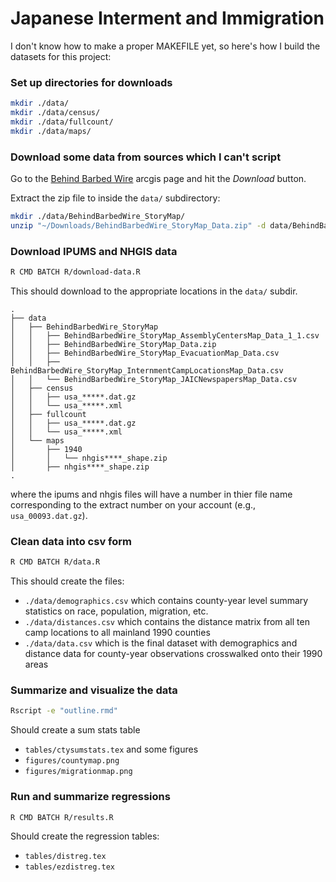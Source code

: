 # Japanese Interment and Immigration 

I don't know how to make a proper MAKEFILE yet,
so here's how I build the datasets for this project:

### Set up directories for downloads
```bash
mkdir ./data/
mkdir ./data/census/
mkdir ./data/fullcount/
mkdir ./data/maps/
```

### Download some data from sources which I can't script

Go to the [Behind Barbed Wire](https://www.arcgis.com/home/item.html?id=787f1fabd34c49308df8fe0d4dc7470f) 
arcgis page and hit the *Download* button.

Extract the zip file to inside the `data/` subdirectory:
```bash
mkdir ./data/BehindBarbedWire_StoryMap/
unzip "~/Downloads/BehindBarbedWire_StoryMap_Data.zip" -d data/BehindBarbedWire_StoryMap
```

### Download IPUMS and NHGIS data
```bash
R CMD BATCH R/download-data.R
```

This should download to the appropriate locations in the `data/` subdir.
```
.
├── data
│   ├── BehindBarbedWire_StoryMap
│   │   ├── BehindBarbedWire_StoryMap_AssemblyCentersMap_Data_1_1.csv
│   │   ├── BehindBarbedWire_StoryMap_Data.zip
│   │   ├── BehindBarbedWire_StoryMap_EvacuationMap_Data.csv
│   │   ├── BehindBarbedWire_StoryMap_InternmentCampLocationsMap_Data.csv
│   │   └── BehindBarbedWire_StoryMap_JAICNewspapersMap_Data.csv
│   ├── census
│   │   ├── usa_*****.dat.gz
│   │   └── usa_*****.xml
│   ├── fullcount
│   │   ├── usa_*****.dat.gz
│   │   └── usa_*****.xml
│   └── maps
│       ├── 1940
│       │   └── nhgis****_shape.zip
│       ├── nhgis****_shape.zip
.
```
where the ipums and nhgis files will have a number in thier file name 
corresponding to the extract number on your account (e.g., `usa_00093.dat.gz`).

### Clean data into csv form
```bash
R CMD BATCH R/data.R
```

This should create the files:
  - `./data/demographics.csv` which contains county-year level summary statistics on race, population, migration, etc.
  - `./data/distances.csv` which contains the distance matrix from all ten camp locations to all mainland 1990 counties
  - `./data/data.csv` which is the final dataset with demographics and distance data for county-year observations crosswalked onto their 1990 areas

### Summarize and visualize the data
```bash
Rscript -e "outline.rmd"
```

Should create a sum stats table 
  - `tables/ctysumstats.tex`
and some figures
  - `figures/countymap.png`
  - `figures/migrationmap.png`

### Run and summarize regressions
```bash
R CMD BATCH R/results.R
```

Should create the regression tables:
  - `tables/distreg.tex`
  - `tables/ezdistreg.tex`
